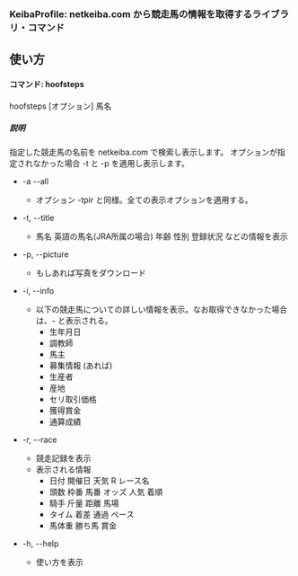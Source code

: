 ### **KeibaProfile**: netkeiba.com から競走馬の情報を取得するライブラリ・コマンド

## 使い方

#### コマンド: hoofsteps

hoofsteps \[オプション\] 馬名

##### 説明

指定した競走馬の名前を netkeiba.com で検索し表示します。
オプションが指定されなかった場合 -t と -p を適用し表示します。

- -a --all
  - オプション -tpir と同様。全ての表示オプションを適用する。

- -t, --title
  - 馬名 英語の馬名(JRA所属の場合) 年齢 性別 登録状況 などの情報を表示

- -p, --picture
  - もしあれば写真をダウンロード

- -i, --info
  - 以下の競走馬についての詳しい情報を表示。なお取得できなかった場合は、\-
    と表示される。
    - 生年月日
    - 調教師
    - 馬主
    - 募集情報 (あれば)
    - 生産者
    - 産地
    - セリ取引価格
    - 獲得賞金
    - 通算成績

- -r, --race
  - 競走記録を表示
  - 表示される情報
    - 日付 開催日 天気 R レース名
    - 頭数 枠番 馬番 オッズ 人気 着順
    - 騎手 斤量 距離 馬場
    - タイム 着差 通過 ペース
    - 馬体重 勝ち馬 賞金

- -h, --help
  - 使い方を表示

